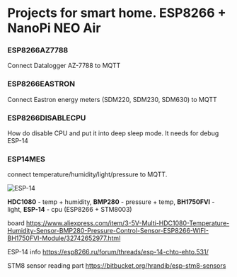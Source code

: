 
# Projects for smart home. ESP8266 + NanoPi NEO Air

### ESP8266AZ7788
Connect Datalogger AZ-7788 to MQTT

### ESP8266EASTRON
Connect Eastron energy meters (SDM220, SDM230, SDM630) to MQTT

### ESP8266DISABLECPU
How do disable CPU and put it into deep sleep mode. It needs for debug ESP-14

### ESP14MES
connect temperature/humidity/light/pressure to MQTT. 

![ESP-14](https://raw.github.com/merlokk/SmartHome/master/ESP14MES/docs/img2.jpg "ESP-14")

**HDC1080** - temp + humidity, **BMP280** - pressure + temp, **BH1750FVI** - light, **ESP-14** - cpu (ESP8266 + STM8003)

board https://www.aliexpress.com/item/3-5V-Multi-HDC1080-Temperature-Humidity-Sensor-BMP280-Pressure-Control-Sensor-ESP8266-WIFI-BH1750FVI-Module/32742652977.html

ESP-14 info https://esp8266.ru/forum/threads/esp-14-chto-ehto.531/

STM8 sensor reading part https://bitbucket.org/hrandib/esp-stm8-sensors


